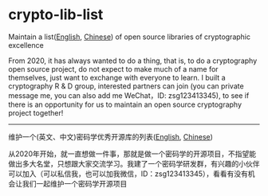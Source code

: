 # crypto-lib-list
Maintain a list([English](https://github.com/Cryptographer63/crypto-lib-list/blob/main/list/list-english.md), [Chinese](https://github.com/Cryptographer63/crypto-lib-list/blob/main/list/list-cn.md)) of open source libraries of cryptographic excellence

From 2020, it has always wanted to do a thing, that is, to do a cryptography open source project, do not expect to make much of a name for themselves, just want to exchange with everyone to learn. I built a cryptography R & D group, interested partners can join (you can private message me, you can also add me WeChat，ID: zsg123413345), to see if there is an opportunity for us to maintain an open source cryptography project together!


---

维护一个(英文、中文)密码学优秀开源库的列表([English](https://github.com/Cryptographer63/crypto-lib-list/blob/main/list/list-english.md), [Chinese](https://github.com/Cryptographer63/crypto-lib-list/blob/main/list/list-cn.md)) 

从2020年开始，就一直想做一件事，那就是做一个密码学的开源项目，不指望能做出多大名堂，只想跟大家交流学习。我建了一个密码学研发群，有兴趣的小伙伴可以加入（可以私信我，也可以加我微信，ID：zsg123413345），看看有没有机会让我们一起维护一个密码学开源项目



